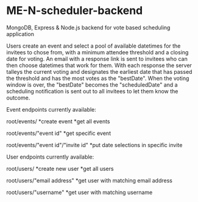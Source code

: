 # ME-N-scheduler-backend
MongoDB, Express &amp; Node.js backend for vote based scheduling application

Users create an event and select a pool of available datetimes for the invitees to chose from, with a minimum attendee threshold and a closing date for voting. An email with a response link is sent to invitees who can then choose datetimes that work for them. With each response the server talleys the current voting and designates the earliest date that has passed the threshold and has the most votes as the "bestDate". When the voting window is over, the "bestDate" becomes the "scheduledDate" and a scheduling notification is sent out to all invitees to let them know the outcome.

Event endpoints currently available:

root/events/
*create event
*get all events

root/events/"event id"
*get specific event

root/events/"event id"/"invite id"
*put date selections in specific invite

User endpoints currently available:

root/users/
*create new user
*get all users

root/users/"email address"
*get user with matching email address

root/users/"username"
*get user with matching username